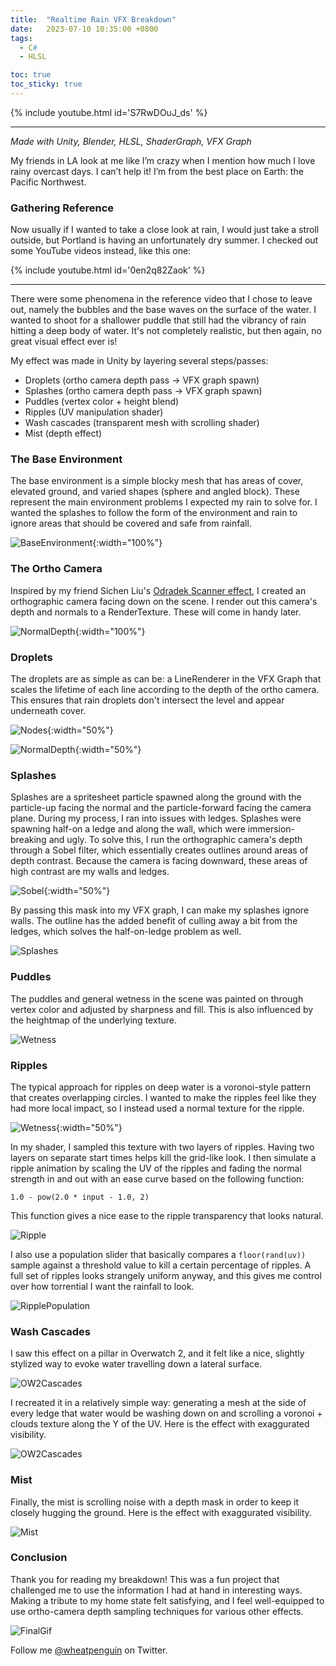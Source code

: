 ```yaml
---
title:  "Realtime Rain VFX Breakdown"
date:   2023-07-10 10:35:00 +0800
tags:
  - C#
  - HLSL

toc: true
toc_sticky: true
---
```


{% include youtube.html id='S7RwDOuJ_ds' %}

---

*Made with Unity, Blender, HLSL, ShaderGraph, VFX Graph*

My friends in LA look at me like I’m crazy when I mention how much I love rainy overcast days. I can’t help it! I’m from the best place on Earth: the Pacific Northwest.


### Gathering Reference

Now usually if I wanted to take a close look at rain, I would just take a stroll outside, but Portland is having an unfortunately dry summer. I checked out some YouTube videos instead, like this one:

{% include youtube.html id='0en2q82Zaok' %}

---

There were some phenomena in the reference video that I chose to leave out, namely the bubbles and the base waves on the surface of the water. I wanted to shoot for a shallower puddle that still had the vibrancy of rain hitting a deep body of water. It's not completely realistic, but then again, no great visual effect ever is!

My effect was made in Unity by layering several steps/passes:

- Droplets (ortho camera depth pass -> VFX graph spawn)
- Splashes (ortho camera depth pass -> VFX graph spawn)
- Puddles (vertex color + height blend)
- Ripples (UV manipulation shader)
- Wash cascades (transparent mesh with scrolling shader)
- Mist (depth effect)

### The Base Environment

The base environment is a simple blocky mesh that has areas of cover, elevated ground, and varied shapes (sphere and angled block). These represent the main environment problems I expected my rain to solve for. I wanted the splashes to follow the form of the environment and rain to ignore areas that should be covered and safe from rainfall.

![BaseEnvironment](/assets/images/posts/02_base-environment.png){:width="100%"}

### The Ortho Camera

Inspired by my friend Sichen Liu's [Odradek Scanner effect](https://80.lv/articles/recreating-death-stranding-odradek-terrain-scanner-in-unity/), I created an orthographic camera facing down on the scene. I render out this camera's depth and normals to a RenderTexture. These will come in handy later.

![NormalDepth](/assets/images/posts/02_normal-depth.png){:width="100%"}

### Droplets

The droplets are as simple as can be: a LineRenderer in the VFX Graph that scales the lifetime of each line according to the depth of the ortho camera. This ensures that rain droplets don't intersect the level and appear underneath cover.

![Nodes](/assets/images/posts/02_raindrop-depth-sample-node.png){:width="50%"}

![NormalDepth](/assets/images/posts/02_raindrop-depth-sample-result.gif){:width="50%"}

### Splashes

Splashes are a spritesheet particle spawned along the ground with the particle-up facing the normal and the particle-forward facing the camera plane. During my process, I ran into issues with ledges. Splashes were spawning half-on a ledge and along the wall, which were immersion-breaking and ugly. To solve this, I run the orthographic camera's depth through a Sobel filter, which essentially creates outlines around areas of depth contrast. Because the camera is facing downward, these areas of high contrast are my walls and ledges.

![Sobel](/assets/images/posts/02_sobel.png){:width="50%"}

By passing this mask into my VFX graph, I can make my splashes ignore walls. The outline has the added benefit of culling away a bit from the ledges, which solves the half-on-ledge problem as well.

![Splashes](/assets/images/posts/02_splashes.gif)

### Puddles

The puddles and general wetness in the scene was painted on through vertex color and adjusted by sharpness and fill. This is also influenced by the heightmap of the underlying texture.

![Wetness](/assets/images/posts/02_wetness.gif)

### Ripples

The typical approach for ripples on deep water is a voronoi-style pattern that creates overlapping circles. I wanted to make the ripples feel like they had more local impact, so I instead used a normal texture for the ripple.

![Wetness](/assets/images/posts/02_ripple-texture.png){:width="50%"}

In my shader, I sampled this texture with two layers of ripples. Having two layers on separate start times helps kill the grid-like look. I then simulate a ripple animation by scaling the UV of the ripples and fading the normal strength in and out with an ease curve based on the following function: 

`1.0 - pow(2.0 * input - 1.0, 2)`

This function gives a nice ease to the ripple transparency that looks natural.

![Ripple](/assets/images/posts/02_ripples-shader.png)

I also use a population slider that basically compares a `floor(rand(uv))` sample against a threshold value to kill a certain percentage of ripples. A full set of ripples looks strangely uniform anyway, and this gives me control over how torrential I want the rainfall to look.

![RipplePopulation](/assets/images/posts/02_ripple-population.gif)

### Wash Cascades

I saw this effect on a pillar in Overwatch 2, and it felt like a nice, slightly stylized way to evoke water travelling down a lateral surface.

![OW2Cascades](/assets/images/posts/02_water-cascades-overwatch.gif)

I recreated it in a relatively simple way: generating a mesh at the side of every ledge that water would be washing down on and scrolling a voronoi + clouds texture along the Y of the UV.
Here is the effect with exaggurated visibility.

![OW2Cascades](/assets/images/posts/02_water-cascades.gif)

### Mist

Finally, the mist is scrolling noise with a depth mask in order to keep it closely hugging the ground.
Here is the effect with exaggurated visibility.

![Mist](/assets/images/posts/02_mist.gif)

### Conclusion

Thank you for reading my breakdown! This was a fun project that challenged me to use the information I had at hand in interesting ways. Making a tribute to my home state felt satisfying, and I feel well-equipped to use ortho-camera depth sampling techniques for various other effects.

![FinalGif](/assets/images/portfolio/swallow-falls-rain.gif)

Follow me [@wheatpenguin](https://twitter.com/wheatpenguin) on Twitter.